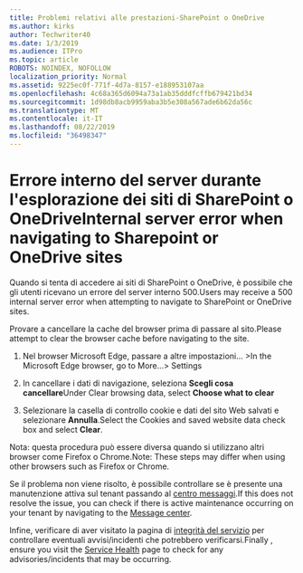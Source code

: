 ```yaml
---
title: Problemi relativi alle prestazioni-SharePoint o OneDrive
ms.author: kirks
author: Techwriter40
ms.date: 1/3/2019
ms.audience: ITPro
ms.topic: article
ROBOTS: NOINDEX, NOFOLLOW
localization_priority: Normal
ms.assetid: 9225ec0f-771f-4d7a-8157-e188953107aa
ms.openlocfilehash: 4c68a365d6094a73a1ab35dddfcffb679421bd34
ms.sourcegitcommit: 1d98db8acb9959aba3b5e308a567ade6b62da56c
ms.translationtype: MT
ms.contentlocale: it-IT
ms.lasthandoff: 08/22/2019
ms.locfileid: "36498347"
---
```

# <a name="internal-server-error-when-navigating-to-sharepoint-or-onedrive-sites"></a><span data-ttu-id="1f88d-102">Errore interno del server durante l'esplorazione dei siti di SharePoint o OneDrive</span><span class="sxs-lookup"><span data-stu-id="1f88d-102">Internal server error when navigating to Sharepoint or OneDrive sites</span></span>

<span data-ttu-id="1f88d-103">Quando si tenta di accedere ai siti di SharePoint o OneDrive, è possibile che gli utenti ricevano un errore del server interno 500.</span><span class="sxs-lookup"><span data-stu-id="1f88d-103">Users may receive a 500 internal server error when attempting to navigate to SharePoint or OneDrive sites.</span></span> 

<span data-ttu-id="1f88d-104">Provare a cancellare la cache del browser prima di passare al sito.</span><span class="sxs-lookup"><span data-stu-id="1f88d-104">Please attempt to clear the browser cache before navigating to the site.</span></span>


1. <span data-ttu-id="1f88d-105">Nel browser Microsoft Edge, passare a altre impostazioni... ></span><span class="sxs-lookup"><span data-stu-id="1f88d-105">In the Microsoft Edge browser, go to More...> Settings</span></span>

2. <span data-ttu-id="1f88d-106">In cancellare i dati di navigazione, seleziona **Scegli cosa cancellare**</span><span class="sxs-lookup"><span data-stu-id="1f88d-106">Under Clear browsing data, select **Choose what to clear**</span></span>

3. <span data-ttu-id="1f88d-107">Selezionare la casella di controllo cookie e dati del sito Web salvati e selezionare **Annulla**.</span><span class="sxs-lookup"><span data-stu-id="1f88d-107">Select the Cookies and saved website data check box and select **Clear**.</span></span>

<span data-ttu-id="1f88d-108">Nota: questa procedura può essere diversa quando si utilizzano altri browser come Firefox o Chrome.</span><span class="sxs-lookup"><span data-stu-id="1f88d-108">Note: These steps may differ when using other browsers such as Firefox or Chrome.</span></span>

<span data-ttu-id="1f88d-109">Se il problema non viene risolto, è possibile controllare se è presente una manutenzione attiva sul tenant passando al [centro messaggi](https://portal.office.com/adminportal/home#/MessageCenter).</span><span class="sxs-lookup"><span data-stu-id="1f88d-109">If this does not resolve the issue, you can check if there is active maintenance occurring on your tenant by navigating to the [Message center](https://portal.office.com/adminportal/home#/MessageCenter).</span></span>

<span data-ttu-id="1f88d-110">Infine, verificare di aver visitato la pagina di [integrità del servizio](https://portal.office.com/adminportal/home#/servicehealth) per controllare eventuali avvisi/incidenti che potrebbero verificarsi.</span><span class="sxs-lookup"><span data-stu-id="1f88d-110">Finally , ensure you visit the [Service Health](https://portal.office.com/adminportal/home#/servicehealth) page to check for any advisories/incidents that may be occurring.</span></span>

